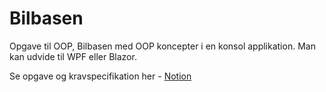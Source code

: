 # Bilbasen
Opgave til OOP, Bilbasen med OOP koncepter i en konsol applikation. Man kan udvide til WPF eller Blazor. 

Se opgave og kravspecifikation her - [Notion](https://mercantec.notion.site/Bilbasen-i-C-konsolapp-med-OOP-652bb343a03e4603978380d37a796b02?pvs=4)
